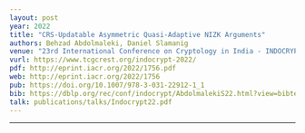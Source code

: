 ```yaml
---
layout: post
year: 2022
title: "CRS-Updatable Asymmetric Quasi-Adaptive NIZK Arguments"
authors: Behzad Abdolmaleki, Daniel Slamanig
venue: "23rd International Conference on Cryptology in India - INDOCRYPT 2022"
vurl: https://www.tcgcrest.org/indocrypt-2022/
pdf: http://eprint.iacr.org/2022/1756.pdf
web: http://eprint.iacr.org/2022/1756
pub: https://doi.org/10.1007/978-3-031-22912-1_1
bib: https://dblp.org/rec/conf/indocrypt/AbdolmalekiS22.html?view=bibtex
talk: publications/talks/Indocrypt22.pdf
---
```



---


